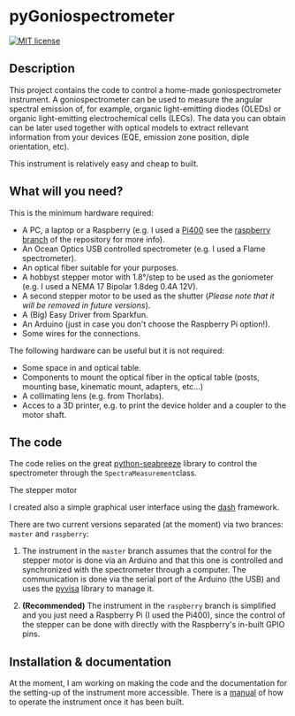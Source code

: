 # pyGoniospectrometer
[![MIT license](http://img.shields.io/badge/license-MIT-yellowgreen.svg)](http://opensource.org/licenses/MIT)

## Description
This project contains the code to control a home-made goniospectrometer instrument. A goniospectrometer can be used to measure the angular spectral emission of, for example, organic light-emitting diodes (OLEDs) or organic light-emitting electrochemical cells (LECs). The data you can obtain can be later used together with optical models to extract rellevant information from your devices (EQE, emission zone position, diple orientation, etc).

This instrument is relatively easy and cheap to built. 

## What will you need?

This is the minimum hardware required:

- A PC, a laptop or a Raspberry (e.g. I used a [Pi400](https://www.raspberrypi.org/products/raspberry-pi-400/) see the [raspberry branch](https://github.com/jrafolsr/pyGonioSpectrometer/tree/raspberry) of the repository for more info).
- An Ocean Optics USB controlled spectrometer (e.g. I used a Flame spectrometer).
- An optical fiber suitable for your purposes.
- A hobbyst stepper motor with 1.8°/step to be used as the goniometer (e.g. I used a NEMA 17 Bipolar 1.8deg 0.4A 12V).
- A second stepper motor to be used as the shutter (*Please note that it will be removed in future versions*).
- A (Big) Easy Driver from Sparkfun.
- An Arduino (just in case you don't choose the Raspberry Pi option!).
- Some wires for the connections.

The following hardware can be useful but it is not required:
- Some space in and optical table.
- Components to mount the optical fiber in the optical table (posts, mounting base, kinematic mount, adapters, etc...)
- A collimating lens (e.g. from Thorlabs).
- Acces to a 3D printer, e.g. to print the device holder and a coupler to the motor shaft.

## The code
The code relies on the great [python-seabreeze](https://python-seabreeze.readthedocs.io/en/latest/) library to control the spectrometer through the ```SpectraMeasurement```class.

The stepper motor

I created also a simple graphical user interface using the [dash](https://dash.plotly.com/) framework.

There are two current versions separated (at the moment) via two brances: ```master``` and ```raspberry```:

1. The instrument in the ```master``` branch assumes that the control for the stepper motor is done via an Arduino and that this one is controlled and synchronized with the spectrometer through a computer. The communication is done via the serial port of the Arduino (the USB) and uses the [pyvisa](https://pyvisa.readthedocs.io/en/latest/) library to manage it.

2. **(Recommended)** The instrument in the ```raspberry``` branch is simplified and you just need a Raspberry Pi (I used the Pi400), since the control of the stepper can be done with directly with the Raspberry's in-built GPIO pins.


## Installation & documentation
At the moment, I am working on making the code and the documentation for the setting-up of the instrument more accessible.
There is a [manual](manual/manual.docx) of how to operate the instrument once it has been built.

